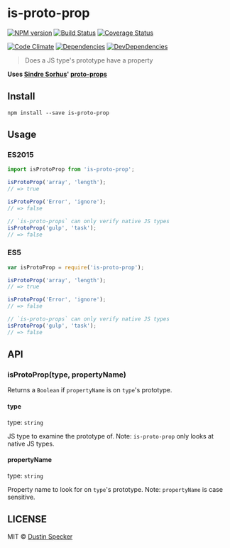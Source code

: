 # is-proto-prop
[![NPM version](https://badge.fury.io/js/is-proto-prop.svg)](https://badge.fury.io/js/is-proto-prop) [![Build Status](https://travis-ci.org/dustinspecker/is-proto-prop.svg)](https://travis-ci.org/dustinspecker/is-proto-prop) [![Coverage Status](https://img.shields.io/coveralls/dustinspecker/is-proto-prop.svg)](https://coveralls.io/r/dustinspecker/is-proto-prop?branch=master)

[![Code Climate](https://codeclimate.com/github/dustinspecker/is-proto-prop/badges/gpa.svg)](https://codeclimate.com/github/dustinspecker/is-proto-prop) [![Dependencies](https://david-dm.org/dustinspecker/is-proto-prop.svg)](https://david-dm.org/dustinspecker/is-proto-prop/#info=dependencies&view=table) [![DevDependencies](https://david-dm.org/dustinspecker/is-proto-prop/dev-status.svg)](https://david-dm.org/dustinspecker/is-proto-prop/#info=devDependencies&view=table)

> Does a JS type's prototype have a property

**Uses [Sindre Sorhus](https://github.com/sindresorhus)' [proto-props](https://www.npmjs.com/package/proto-props)**

## Install
```
npm install --save is-proto-prop
```

## Usage
### ES2015
```javascript
import isProtoProp from 'is-proto-prop';

isProtoProp('array', 'length');
// => true

isProtoProp('Error', 'ignore');
// => false

// `is-proto-props` can only verify native JS types
isProtoProp('gulp', 'task');
// => false
```

### ES5
```javascript
var isProtoProp = require('is-proto-prop');

isProtoProp('array', 'length');
// => true

isProtoProp('Error', 'ignore');
// => false

// `is-proto-props` can only verify native JS types
isProtoProp('gulp', 'task');
// => false
```

## API
### isProtoProp(type, propertyName)
Returns a `Boolean` if `propertyName` is on `type`'s prototype.

#### type
type: `string`

JS type to examine the prototype of. Note: `is-proto-prop` only looks at native JS types.

#### propertyName
type: `string`

Property name to look for on `type`'s prototype. Note: `propertyName` is case sensitive.

## LICENSE
MIT © [Dustin Specker](https://github.com/dustinspecker)
